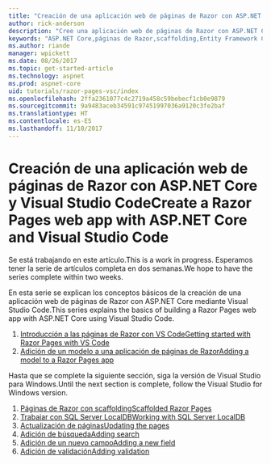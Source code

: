 ```yaml
---
title: "Creación de una aplicación web de páginas de Razor con ASP.NET Core y Visual Studio Code"
author: rick-anderson
description: "Cree una aplicación web de páginas de Razor con ASP.NET Core y EF Core."
keywords: "ASP.NET Core,páginas de Razor,scaffolding,Entity Framework Core,EF,EF Core,base de datos,Code,Visual Studio Code"
ms.author: riande
manager: wpickett
ms.date: 08/26/2017
ms.topic: get-started-article
ms.technology: aspnet
ms.prod: aspnet-core
uid: tutorials/razor-pages-vsc/index
ms.openlocfilehash: 2ffa2361077c4c2719a458c59bebecf1cb0e9879
ms.sourcegitcommit: 9a9483aceb34591c97451997036a9120c3fe2baf
ms.translationtype: HT
ms.contentlocale: es-ES
ms.lasthandoff: 11/10/2017
---
```

# <a name="create-a-razor-pages-web-app-with-aspnet-core-and-visual-studio-code"></a><span data-ttu-id="db3bb-104">Creación de una aplicación web de páginas de Razor con ASP.NET Core y Visual Studio Code</span><span class="sxs-lookup"><span data-stu-id="db3bb-104">Create a Razor Pages web app with ASP.NET Core and Visual Studio Code</span></span>

<span data-ttu-id="db3bb-105">Se está trabajando en este artículo.</span><span class="sxs-lookup"><span data-stu-id="db3bb-105">This is a work in progress.</span></span> <span data-ttu-id="db3bb-106">Esperamos tener la serie de artículos completa en dos semanas.</span><span class="sxs-lookup"><span data-stu-id="db3bb-106">We hope to have the series complete within two weeks.</span></span>

<span data-ttu-id="db3bb-107">En esta serie se explican los conceptos básicos de la creación de una aplicación web de páginas de Razor con ASP.NET Core mediante Visual Studio Code.</span><span class="sxs-lookup"><span data-stu-id="db3bb-107">This series explains the basics of building a Razor Pages web app with ASP.NET Core using Visual Studio Code.</span></span>

1. [<span data-ttu-id="db3bb-108">Introducción a las páginas de Razor con VS Code</span><span class="sxs-lookup"><span data-stu-id="db3bb-108">Getting started with Razor Pages with VS Code</span></span>](xref:tutorials/razor-pages-vsc/razor-pages-start)
1. [<span data-ttu-id="db3bb-109">Adición de un modelo a una aplicación de páginas de Razor</span><span class="sxs-lookup"><span data-stu-id="db3bb-109">Adding a model to a Razor Pages app</span></span>](xref:tutorials/razor-pages-vsc/model)

<span data-ttu-id="db3bb-110">Hasta que se complete la siguiente sección, siga la versión de Visual Studio para Windows.</span><span class="sxs-lookup"><span data-stu-id="db3bb-110">Until the next section is complete, follow the Visual Studio for Windows version.</span></span>


1. [<span data-ttu-id="db3bb-111">Páginas de Razor con scaffolding</span><span class="sxs-lookup"><span data-stu-id="db3bb-111">Scaffolded Razor Pages</span></span>](xref:tutorials/razor-pages/page)
1. [<span data-ttu-id="db3bb-112">Trabajar con SQL Server LocalDB</span><span class="sxs-lookup"><span data-stu-id="db3bb-112">Working with SQL Server LocalDB</span></span>](xref:tutorials/razor-pages/sql)
1. [<span data-ttu-id="db3bb-113">Actualización de páginas</span><span class="sxs-lookup"><span data-stu-id="db3bb-113">Updating the pages</span></span>](xref:tutorials/razor-pages/da1)
1. [<span data-ttu-id="db3bb-114">Adición de búsqueda</span><span class="sxs-lookup"><span data-stu-id="db3bb-114">Adding search</span></span>](xref:tutorials/razor-pages/search)
1. [<span data-ttu-id="db3bb-115">Adición de un nuevo campo</span><span class="sxs-lookup"><span data-stu-id="db3bb-115">Adding a new field</span></span>](xref:tutorials/razor-pages/new-field)
1. [<span data-ttu-id="db3bb-116">Adición de validación</span><span class="sxs-lookup"><span data-stu-id="db3bb-116">Adding validation</span></span>](xref:tutorials/razor-pages/validation)
